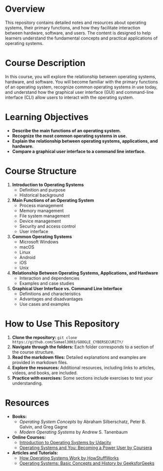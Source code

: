 # Overview
This repository contains detailed notes and resources about operating systems, their primary functions, and how they facilitate interaction between hardware, software, and users. The content is designed to help learners understand the fundamental concepts and practical applications of operating systems.

# Course Description
In this course, you will explore the relationship between operating systems, hardware, and software. You will become familiar with the primary functions of an operating system, recognize common operating systems in use today, and understand how the graphical user interface (GUI) and command-line interface (CLI) allow users to interact with the operating system.

# Learning Objectives
- **Describe the main functions of an operating system.**
- **Recognize the most common operating systems in use.**
- **Explain the relationship between operating systems, applications, and hardware.**
- **Compare a graphical user interface to a command line interface.**

# Course Structure
1. **Introduction to Operating Systems**
   - Definition and purpose
   - Historical background
2. **Main Functions of an Operating System**
   - Process management
   - Memory management
   - File system management
   - Device management
   - Security and access control
   - User interface
3. **Common Operating Systems**
   - Microsoft Windows
   - macOS
   - Linux
   - Android
   - iOS
   - Unix
4. **Relationship Between Operating Systems, Applications, and Hardware**
   - Interaction and dependencies
   - Examples and case studies
5. **Graphical User Interface vs. Command Line Interface**
   - Definitions and characteristics
   - Advantages and disadvantages
   - Use cases and examples

# How to Use This Repository
1. **Clone the repository:** `git clone https://github.com/Samael3003/GOOGLE_CYBERSECURITY/`
2. **Navigate through the folders:** Each folder corresponds to a section of the course structure.
3. **Read the markdown files:** Detailed explanations and examples are provided in markdown files.
4. **Explore the resources:** Additional resources, including links to articles, videos, and books, are included.
5. **Practice with exercises:** Some sections include exercises to test your understanding.

# Resources
- **Books:**
  - *Operating System Concepts* by Abraham Silberschatz, Peter B. Galvin, and Greg Gagne
  - *Modern Operating Systems* by Andrew S. Tanenbaum
- **Online Courses:**
  - [Introduction to Operating Systems by Udacity](https://www.udacity.com/course/introduction-to-operating-systems--ud923)
  - [Operating Systems and You: Becoming a Power User by Coursera](https://www.coursera.org/learn/os-power-user)
- **Articles and Tutorials:**
  - [How Operating Systems Work by HowStuffWorks](https://computer.howstuffworks.com/operating-system.htm)
  - [Operating Systems: Basic Concepts and History by GeeksforGeeks](https://www.geeksforgeeks.org/operating-systems-basic-concepts-and-history/)
